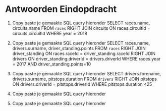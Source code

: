 # Antwoorden Eindopdracht

1. Copy paste je gemaakte SQL query hieronder
SELECT races.name, circuits.name
FROM `races` RIGHT JOIN circuits ON races.circuitId = circuits.circuitId
WHERE year = 2018

2. Copy paste je gemaakte SQL query hieronder
SELECT races.name, drivers.surname, driver_standing.points
FROM `races` 
RIGHT JOIN driver_standing ON races.raceId = driver_standing.raceId 
RIGHT JOIN drivers ON driver_standing.driverId = drivers.driverId
WHERE races.year = 2017 AND driver_standing.points=10   

3. Copy paste je gemaakte SQL query hieronder
SELECT drivers.forename, drivers.surname, pitstops.duration
FROM `drivers`
RIGHT JOIN pitstops ON drivers.driverId = pitstops.driverId
WHERE pitstops.duration <25

4. Copy paste je gemaakte SQL query hieronder
   
5. Copy paste je gemaakte SQL query hieronder
